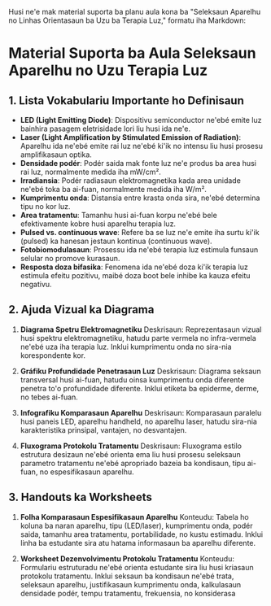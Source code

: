 Husi ne'e mak material suporta ba planu aula kona ba "Seleksaun Aparelhu no Linhas Orientasaun ba Uzu ba Terapia Luz," formatu iha Markdown:

# Material Suporta ba Aula Seleksaun Aparelhu no Uzu Terapia Luz

## 1. Lista Vokabulariu Importante ho Definisaun

- **LED (Light Emitting Diode)**: Dispositivu semiconductor ne'ebé emite luz bainhira pasagem eletrisidade lori liu husi ida ne'e.
- **Laser (Light Amplification by Stimulated Emission of Radiation)**: Aparelhu ida ne'ebé emite rai luz ne'ebé ki'ik no intensu liu husi prosesu amplifikasaun optika.
- **Densidade podér**: Podér saida mak fonte luz ne'e produs ba area husi rai luz, normalmente medida iha mW/cm².
- **Irradiansia**: Podér radiasaun elektromagnetika kada area unidade ne'ebé toka ba ai-fuan, normalmente medida iha W/m².
- **Kumprimentu onda**: Distansia entre krasta onda sira, ne'ebé determina tipu no kor luz.
- **Area tratamentu**: Tamanhu husi ai-fuan korpu ne'ebé bele efektivamente kobre husi aparelhu terapia luz.
- **Pulsed vs. continuous wave**: Refere ba se luz ne'e emite iha surtu ki'ik (pulsed) ka hanesan jestaun kontinua (continuous wave).
- **Fotobiomodulasaun**: Prosessu ida ne'ebé terapia luz estimula funsaun selular no promove kurasaun.
- **Resposta doza bifasika**: Fenomena ida ne'ebé doza ki'ik terapia luz estimula efeitu pozitivu, maibé doza boot bele inhibe ka kauza efeitu negativu.

## 2. Ajuda Vizual ka Diagrama

1. **Diagrama Spetru Elektromagnetiku**
   Deskrisaun: Reprezentasaun vizual husi spektru elektromagnetiku, hatudu parte vermela no infra-vermela ne'ebé uza iha terapia luz. Inklui kumprimentu onda no sira-nia korespondente kor.

2. **Gráfiku Profundidade Penetrasaun Luz**
   Deskrisaun: Diagrama seksaun transversal husi ai-fuan, hatudu oinsa kumprimentu onda diferente penetra to'o profundidade diferente. Inklui etiketa ba epiderme, derme, no tebes ai-fuan.

3. **Infografiku Komparasaun Aparelhu**
   Deskrisaun: Komparasaun paralelu husi paneis LED, aparelhu handheld, no aparelhu laser, hatudu sira-nia karakteristika prinsipal, vantajen, no desvantajen.

4. **Fluxograma Protokolu Tratamentu**
   Deskrisaun: Fluxograma estilo estrutura desizaun ne'ebé orienta ema liu husi prosesu seleksaun parametro tratamentu ne'ebé apropriado bazeia ba kondisaun, tipu ai-fuan, no espesifikasaun aparelhu.

## 3. Handouts ka Worksheets

1. **Folha Komparasaun Espesifikasaun Aparelhu**
   Konteudu: Tabela ho koluna ba naran aparelhu, tipu (LED/laser), kumprimentu onda, podér saida, tamanhu area tratamentu, portabilidade, no kustu estimadu. Inklui linha ba estudante sira atu hatama informasaun ba aparelhu diferente.

2. **Worksheet Dezenvolvimentu Protokolu Tratamentu**
   Konteudu: Formulariu estruturadu ne'ebé orienta estudante sira liu husi kriasaun protokolu tratamentu. Inklui seksaun ba kondisaun ne'ebé trata, seleksaun aparelhu, justifikasaun kumprimentu onda, kalkulasaun densidade podér, tempu tratamentu, frekuensia, no konsiderasa